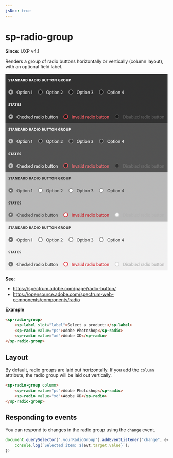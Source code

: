 ```yaml
---
jsDoc: true
---
```

# sp-radio-group

**Since:** UXP v4.1

Renders a group of radio buttons horizontally or vertically (column layout), with an optional field label.

![Radio groups](../../assets/sp-radio.png)

**See**:
- https://spectrum.adobe.com/page/radio-button/
- https://opensource.adobe.com/spectrum-web-components/components/radio

**Example**

```html
<sp-radio-group>
    <sp-label slot="label">Select a product:</sp-label>
    <sp-radio value="ps">Adobe Photoshop</sp-radio>
    <sp-radio value="xd">Adobe XD</sp-radio>
</sp-radio-group>
```

## Layout

By default, radio groups are laid out horizontally. If you add the `column` attribute, the radio group will be laid out vertically.

```html
<sp-radio-group column>
    <sp-radio value="ps">Adobe Photoshop</sp-radio>
    <sp-radio value="xd">Adobe XD</sp-radio>
</sp-radio-group>
```

## Responding to events

You can respond to changes in the radio group using the `change` event.

```js
document.querySelector(".yourRadioGroup").addEventListener("change", evt => {
    console.log(`Selected item: ${evt.target.value}`);
})
```

